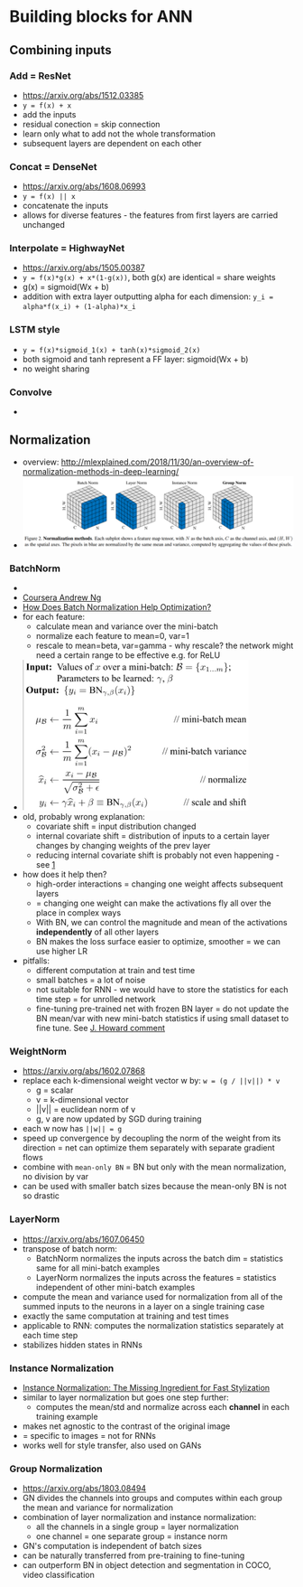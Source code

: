 # Building blocks for ANN

## Combining inputs

### Add = ResNet
 - https://arxiv.org/abs/1512.03385
 - `y = f(x) + x`
 - add the inputs
 - residual conection = skip connection
 - learn only what to add not the whole transformation
 - subsequent layers are dependent on each other
 
### Concat = DenseNet
 - https://arxiv.org/abs/1608.06993
 - `y = f(x) || x`
 - concatenate the inputs
 - allows for diverse features - the features from first layers are carried unchanged
 
### Interpolate = HighwayNet
 - https://arxiv.org/abs/1505.00387
 - `y = f(x)*g(x) + x*(1-g(x))`, both g(x) are identical = share weights
 - g(x) = sigmoid(Wx + b)
 - addition with extra layer outputting alpha for each dimension: `y_i = alpha*f(x_i) + (1-alpha)*x_i`

### LSTM style
 - `y = f(x)*sigmoid_1(x) + tanh(x)*sigmoid_2(x)`
 - both sigmoid and tanh represent a FF layer: sigmoid(Wx + b)
 - no weight sharing

### Convolve
 - 


## Normalization
 - overview: http://mlexplained.com/2018/11/30/an-overview-of-normalization-methods-in-deep-learning/
 - <img src="https://github.com/BartyzalRadek/MLNotes/blob/master/img/norm_methods.png" width="800"/>

### BatchNorm
 - 
 - [Coursera Andrew Ng](https://www.coursera.org/lecture/deep-neural-network/why-does-batch-norm-work-81oTm)
 - [How Does Batch Normalization Help Optimization?](https://arxiv.org/abs/1805.11604)
 - for each feature: 
   - calculate mean and variance over the mini-batch
   - normalize each feature to mean=0, var=1
   - rescale to mean=beta, var=gamma - why rescale? the network might need a certain range to be effective e.g. for ReLU
 - <img src="https://github.com/BartyzalRadek/MLNotes/blob/master/img/batch_norm.png" width="400"/>
 - old, probably wrong explanation:
   - covariate shift = input distribution changed
   - internal covariate shift = distribution of inputs to a certain layer changes by changing weights of the prev layer
   - reducing internal covariate shift is probably not even happening - see [1](https://arxiv.org/abs/1805.11604)
 - how does it help then?
   - high-order interactions = changing one weight affects subsequent layers
   -  = changing one weight can make the activations fly all over the place in complex ways
   - With BN, we can control the magnitude and mean of the activations **independently** of all other layers
   - BN makes the loss surface easier to optimize, smoother = we can use higher LR
 - pitfalls:
   - different computation at train and test time
   - small batches = a lot of noise
   - not suitable for RNN - we would have to store the statistics for each time step = for unrolled network
   - fine-tuning pre-trained net with frozen BN layer = do not update the BN mean/var with new mini-batch statistics if using small dataset to fine tune. See [J. Howard comment](https://forums.fast.ai/t/freezing-batch-norm/8377/5)

### WeightNorm
 - https://arxiv.org/abs/1602.07868
 - replace each k-dimensional weight vector w by: `w = (g / ||v||) * v`
   - g = scalar
   - v = k-dimensional vector
   - ||v|| = euclidean norm of v
   - g, v are now updated by SGD during training
 - each w now has `||w|| = g`
 - speed up convergence by decoupling the norm of the weight from its direction = net can optimize them separately with separate gradient flows
 - combine with `mean-only BN` = BN but only with the mean normalization, no division by var
 - can be used with smaller batch sizes because the mean-only BN is not so drastic
 
### LayerNorm
 - https://arxiv.org/abs/1607.06450
 - transpose of batch norm: 
   - BatchNorm normalizes the inputs across the batch dim = statistics same for all mini-batch examples
   - LayerNorm normalizes the inputs across the features = statistics independent of other mini-batch examples
 - compute the mean and variance used for normalization from all of the summed inputs to the neurons in a layer on a single training case
 - exactly the same computation at training and test times
 - applicable to RNN: computes the normalization statistics separately at each time step
 - stabilizes hidden states in RNNs
 
### Instance Normalization
 - [Instance Normalization: The Missing Ingredient for Fast Stylization](https://arxiv.org/abs/1607.08022)
 - similar to layer normalization but goes one step further: 
   - computes the mean/std and normalize across each **channel** in each training example
 - makes net agnostic to the contrast of the original image
 - = specific to images = not for RNNs
 - works well for style transfer, also used on GANs
 
### Group Normalization
 - https://arxiv.org/abs/1803.08494
 - GN divides the channels into groups and computes within each group the mean and variance for normalization
 - combination of layer normalization and instance normalization:
   - all the channels in a single group = layer normalization
   - one channel = one separate group = instance norm
 - GN's computation is independent of batch sizes
 - can be naturally transferred from pre-training to fine-tuning
 - can outperform BN in object detection and segmentation in COCO, video classification   
